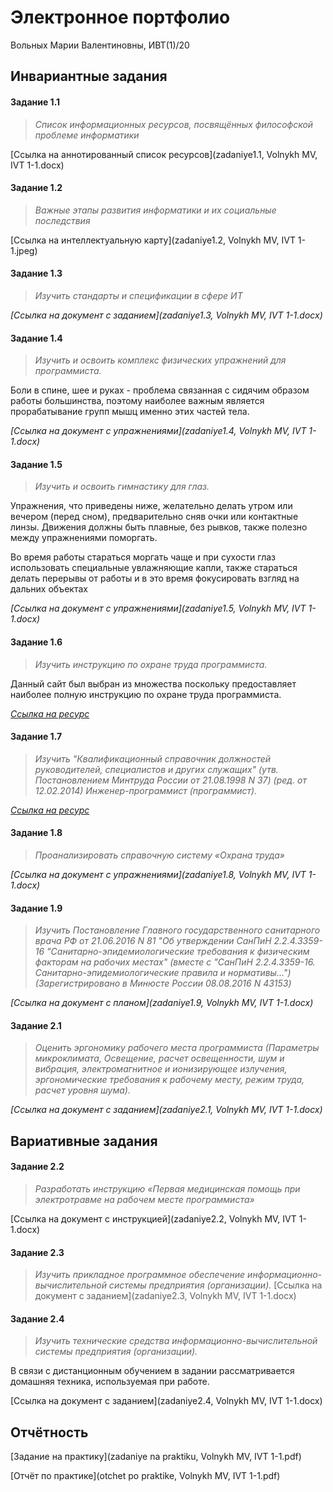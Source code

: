 # Электронное портфолио

Вольных Марии Валентиновны, ИВТ(1)/20



## Инвариантные задания

#### Задание 1.1

> _Список информационных ресурсов, посвящённых философской проблеме информатики_

[Ссылка на аннотированный список ресурсов](zadaniye1.1, Volnykh MV, IVT 1-1.docx)



#### Задание 1.2

> _Важные этапы развития информатики и их социальные последствия_

[Ссылка на интеллектуальную карту](zadaniye1.2, Volnykh MV, IVT 1-1.jpeg)



#### Задание 1.3

> _Изучить стандарты и спецификации в сфере ИТ_

_[Ссылка на документ с заданием](zadaniye1.3, Volnykh MV, IVT 1-1.docx)_



#### Задание 1.4

> _Изучить и освоить комплекс физических упражнений для программиста._

Боли в спине, шее и руках - проблема связанная с сидячим образом работы большинства, поэтому наиболее важным является прорабатывание групп мышц именно этих частей тела.

_[Ссылка на документ с упражнениями](zadaniye1.4, Volnykh MV, IVT 1-1.docx)_



#### Задание 1.5

> _Изучить и освоить гимнастику для глаз._

Упражнения, что приведены ниже, желательно делать утром или вечером (перед сном), предварительно сняв очки или контактные линзы. Движения должны быть плавные, без рывков, также полезно между упражнениями поморгать.

Во время работы стараться моргать чаще и при сухости глаз использовать специальные увлажняющие капли, также стараться делать перерывы от работы и в это время фокусировать взгляд на дальних объектах

_[Ссылка на документ с упражнениями](zadaniye1.5, Volnykh MV, IVT 1-1.docx)_



#### Задание 1.6

> _Изучить инструкцию по охране труда программиста._

Данный сайт был выбран из множества поскольку предоставляет наиболее полную инструкцию по охране труда программиста.

_[Ссылка на ресурс](http://prom-nadzor.ru/content/instrukciya-po-ohrane-truda-dlya-programmista-pevm)_



#### Задание 1.7

> _Изучить "Квалификационный справочник должностей руководителей, специалистов и других служащих" (утв. Постановлением Минтруда России от 21.08.1998 N 37) (ред. от 12.02.2014) Инженер-программист (программист)._

_[Ссылка на ресурс](http://www.consultant.ru/document/cons_doc_LAW_58804/e14327394d63c4f451508a6f2d1ae0c7d73e9359/)_



#### Задание 1.8

> _Проанализировать справочную систему «Охрана труда»_

_[Ссылка на документ с упражнениями](zadaniye1.8, Volnykh MV, IVT 1-1.docx)_



#### Задание 1.9

> _Изучить Постановление Главного государственного санитарного врача РФ от 21.06.2016 N 81 "Об утверждении СанПиН 2.2.4.3359-16 "Санитарно-эпидемиологические требования к физическим факторам на рабочих местах" (вместе с "СанПиН 2.2.4.3359-16. Санитарно-эпидемиологические правила и нормативы...") (Зарегистрировано в Минюсте России 08.08.2016 N 43153)_

_[Ссылка на документ с планом](zadaniye1.9, Volnykh MV, IVT 1-1.docx)_



#### Задание 2.1

> _Оценить эргономику рабочего места программиста (Параметры микроклимата, Освещение, расчет освещенности, шум и вибрация, электромагнитное и ионизирующее излучения, эргономические требования к рабочему месту, режим труда, расчет уровня шума)._

_[Ссылка на документ с заданием](zadaniye2.1, Volnykh MV, IVT 1-1.docx)_



## Вариативные задания

#### Задание 2.2

> _Разработать инструкцию «Первая медицинская помощь при электротравме на рабочем месте программиста»_

[Ссылка на документ с инструкцией](zadaniye2.2, Volnykh MV, IVT 1-1.docx)


#### Задание 2.3

> _Изучить прикладное программное обеспечение информационно-вычислительной системы предприятия (организации)._
[Ссылка на документ с заданием](zadaniye2.3, Volnykh MV, IVT 1-1.docx)


#### Задание 2.4

> _Изучить технические средства информационно-вычислительной системы предприятия (организации)._

В связи с дистанционным обучением в задании рассматривается домашняя техника, используемая при работе.

[Ссылка на документ с заданием](zadaniye2.4, Volnykh MV, IVT 1-1.docx)



## Отчётность

[Задание на практику](zadaniye na praktiku, Volnykh MV, IVT 1-1.pdf)

[Отчёт по практике](otchet po praktike, Volnykh MV, IVT 1-1.pdf)

